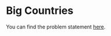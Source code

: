 # Big Countries

You can find the problem statement [here](https://leetcode.com/problems/big-countries/description/?envType=study-plan-v2&envId=top-sql-50).
